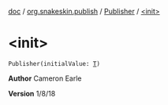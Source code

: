 [doc](../../index.md) / [org.snakeskin.publish](../index.md) / [Publisher](index.md) / [&lt;init&gt;](./-init-.md)

# &lt;init&gt;

`Publisher(initialValue: `[`T`](index.md#T)`)`

**Author**
Cameron Earle

**Version**
1/8/18

